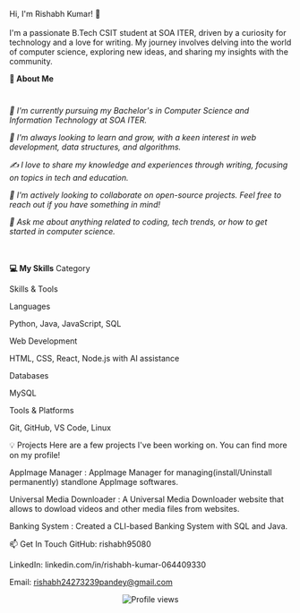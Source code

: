 Hi, I'm Rishabh Kumar! 👋
<br>
<br>
I'm a passionate B.Tech CSIT student at SOA ITER, driven by a curiosity for technology and a love for writing. My journey involves delving into the world of computer science, exploring new ideas, and sharing my insights with the community.

<b>🚀 About Me</b>
<br><br>
<h3></h3><i>🔭  I'm currently pursuing my Bachelor's in Computer Science and Information Technology at SOA ITER.

🌱  I'm always looking to learn and grow, with a keen interest in web development, data structures, and algorithms.

✍️  I love to share my knowledge and experiences through writing, focusing on topics in tech and education.

👯  I'm actively looking to collaborate on open-source projects. Feel free to reach out if you have something in mind!
 
💬  Ask me about anything related to coding, tech trends, or how to get started in computer science.</i>
</h3><br><br>
<b>💻 My Skills</b>
Category

Skills & Tools

Languages

 Python, Java, JavaScript, SQL

Web Development

HTML, CSS, React, Node.js with AI assistance

Databases

MySQL

Tools & Platforms

Git, GitHub, VS Code, Linux

💡 Projects
Here are a few projects I've been working on. You can find more on my profile!

AppImage Manager : AppImage Manager for managing(install/Uninstall  permanently) standlone AppImage softwares.

Universal Media Downloader : A Universal Media Downloader website that allows to dowload videos and other media files from websites.

Banking System : Created a CLI-based Banking System with SQL and Java.

📫 Get In Touch
GitHub: rishabh95080

LinkedIn: linkedin.com/in/rishabh-kumar-064409330

Email: rishabh24273239pandey@gmail.com

<p align="center">
<img src="https://www.google.com/search?q=https://komarev.com/ghpvc/%3Fusername%3Drishabh95080%26color%3Dblueviolet" alt="Profile views" />
</p>
